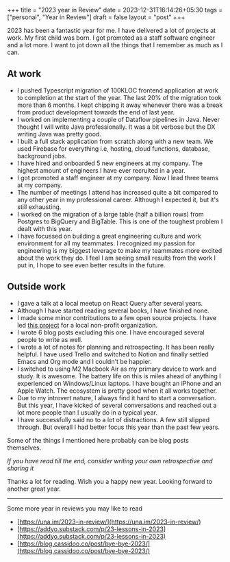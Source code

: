 +++
title = "2023 year in Review"
date = 2023-12-31T16:14:26+05:30
tags = ["personal", "Year in Review"]
draft = false
layout = "post"
+++

2023 has been a fantastic year for me. I have delivered a lot of projects at
work. My first child was born. I got promoted as a staff software engineer
and a lot more. I want to jot down all the things that I remember as much as I can.

<!--more-->

## At work

- I pushed Typescript migration of 100KLOC frontend application at work to completion
  at the start of the year. The last 20% of the migration took more than 6 months. I kept
  chipping it away whenever there was a break from product development towards the end
  of last year.
- I worked on implementing a couple of Dataflow pipelines in Java. Never thought I will
  write Java professionally. It was a bit verbose but the DX writing Java was pretty good.
- I built a full stack application from scratch along with a new team. We used Firebase
  for everything i.e, hosting, cloud functions, database, background jobs.
- I have hired and onboarded 5 new engineers at my company. The highest amount of engineers
  I have ever recruited in a year.
- I got promoted a staff engineer at my company. Now I lead three teams at my company.
- The number of meetings I attend has increased quite a bit compared to any other year in
  my professional career. Although I expected it, but it's still exhausting.
- I worked on the migration of a large table (half a billion rows) from Postgres
  to BigQuery and BigTable. This is one of the toughest problem I dealt with this year.
- I have focussed on building a great engineering culture and work environment for all
  my teammates. I recognized my passion for engineering is my biggest leverage to make
  my teammates more excited about the work they do. I feel I am seeing small results
  from the work I put in, I hope to see even better results in the future.

## Outside work

- I gave a talk at a local meetup on React Query after several years.
- Although I have started reading several books, I have finished none.
- I made some minor contributions to a few open source projects. I have led
  [this project](https://code.swecha.org/healthcare/EHRS) for a local non-profit organization.
- I wrote 6 blog posts excluding this one. I have encouraged several people to write as well.
- I wrote a lot of notes for planning and retrospecting. It has been really helpful.
  I have used Trello and switched to Notion and finally settled Emacs and Org mode and I
  couldn't be happier.
- I switched to using M2 Macbook Air as my primary device to work and study. It is awesome.
  The battery life on this is miles ahead of anything I experienced on Windows/Linux laptops.
  I have bought an iPhone and an Apple Watch. The ecosystem is pretty good when it all works
  together.
- Due to my introvert nature, I always find it hard to start a conversation. But this year,
  I have kicked of several conversations and reached out a lot more people than I usually do
  in a typical year.
- I have successfully said no to a lot of distractions. A few still slipped through. But
  overall I had better focus this year than the past few years.

Some of the things I mentioned here probably can be blog posts themselves.

_If you have read till the end, consider writing your own retrospective and sharing it_

Thanks a lot for reading. Wish you a happy new year. Looking forward
to another great year.

---

Some more year in reviews you may like to read

- [https://una.im/2023-in-review/](https://una.im/2023-in-review/)
- [https://addyo.substack.com/p/23-lessons-in-2023](https://addyo.substack.com/p/23-lessons-in-2023)
- [https://blog.cassidoo.co/post/bye-bye-2023/](https://blog.cassidoo.co/post/bye-bye-2023/)
